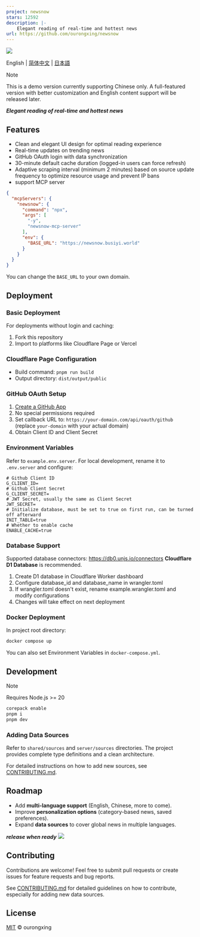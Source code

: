 ```yaml
---
project: newsnow
stars: 12592
description: |-
    Elegant reading of real-time and hottest news
url: https://github.com/ourongxing/newsnow
---
```


![](/public/og-image.png)

English | [简体中文](README.zh-CN.md) | [日本語](README.ja-JP.md)

> [!NOTE]
> This is a demo version currently supporting Chinese only. A full-featured version with better customization and English content support will be released later.

**_Elegant reading of real-time and hottest news_**

## Features

- Clean and elegant UI design for optimal reading experience
- Real-time updates on trending news
- GitHub OAuth login with data synchronization
- 30-minute default cache duration (logged-in users can force refresh)
- Adaptive scraping interval (minimum 2 minutes) based on source update frequency to optimize resource usage and prevent IP bans
- support MCP server

```json
{
  "mcpServers": {
    "newsnow": {
      "command": "npx",
      "args": [
        "-y",
        "newsnow-mcp-server"
      ],
      "env": {
        "BASE_URL": "https://newsnow.busiyi.world"
      }
    }
  }
}
```
You can change the `BASE_URL` to your own domain.

## Deployment

### Basic Deployment

For deployments without login and caching:

1. Fork this repository
2. Import to platforms like Cloudflare Page or Vercel

### Cloudflare Page Configuration

- Build command: `pnpm run build`
- Output directory: `dist/output/public`

### GitHub OAuth Setup

1. [Create a GitHub App](https://github.com/settings/applications/new)
2. No special permissions required
3. Set callback URL to: `https://your-domain.com/api/oauth/github` (replace `your-domain` with your actual domain)
4. Obtain Client ID and Client Secret

### Environment Variables

Refer to `example.env.server`. For local development, rename it to `.env.server` and configure:

```env
# Github Client ID
G_CLIENT_ID=
# Github Client Secret
G_CLIENT_SECRET=
# JWT Secret, usually the same as Client Secret
JWT_SECRET=
# Initialize database, must be set to true on first run, can be turned off afterward
INIT_TABLE=true
# Whether to enable cache
ENABLE_CACHE=true
```

### Database Support

Supported database connectors: https://db0.unjs.io/connectors
**Cloudflare D1 Database** is recommended.

1. Create D1 database in Cloudflare Worker dashboard
2. Configure database_id and database_name in wrangler.toml
3. If wrangler.toml doesn't exist, rename example.wrangler.toml and modify configurations
4. Changes will take effect on next deployment

### Docker Deployment

In project root directory:

```sh
docker compose up
```

You can also set Environment Variables in `docker-compose.yml`.

## Development

> [!Note]
> Requires Node.js >= 20

```sh
corepack enable
pnpm i
pnpm dev
```

### Adding Data Sources

Refer to `shared/sources` and `server/sources` directories. The project provides complete type definitions and a clean architecture.

For detailed instructions on how to add new sources, see [CONTRIBUTING.md](CONTRIBUTING.md).

## Roadmap

- Add **multi-language support** (English, Chinese, more to come).
- Improve **personalization options** (category-based news, saved preferences).
- Expand **data sources** to cover global news in multiple languages.

**_release when ready_**
![](https://testmnbbs.oss-cn-zhangjiakou.aliyuncs.com/pic/20250328172146_rec_.gif?x-oss-process=base_webp)

## Contributing

Contributions are welcome! Feel free to submit pull requests or create issues for feature requests and bug reports.

See [CONTRIBUTING.md](CONTRIBUTING.md) for detailed guidelines on how to contribute, especially for adding new data sources.

## License

[MIT](./LICENSE) © ourongxing

